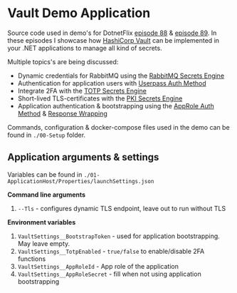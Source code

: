 # Vault Demo Application
Source code used in demo's for DotnetFlix [episode 88](https://www.dotnetflix.com/player/88) & [episode 89](https://www.dotnetflix.com/player/89). In these episodes I showcase how [HashiCorp Vault](https://www.vaultproject.io/) can be implemented in your .NET applications to manage all kind of secrets.


Multiple topics's are being discussed:
* Dynamic credentials for RabbitMQ using the [RabbitMQ Secrets Engine](https://www.vaultproject.io/docs/secrets/rabbitmq)
* Authentication for application users with [Userpass Auth Method](https://www.vaultproject.io/docs/auth/userpass)
* Integrate 2FA with the [TOTP Secrets Engine](https://www.vaultproject.io/docs/secrets/totp)
* Short-lived TLS-certificates with the [PKI Secrets Engine](https://www.vaultproject.io/docs/secrets/pki)
* Application authentication & bootstrapping using the [AppRole Auth Method](https://www.vaultproject.io/docs/auth/approle) & [Response Wrapping](https://www.vaultproject.io/docs/concepts/response-wrapping)

Commands, configuration & docker-compose files used in the demo can be found in `./00-Setup` folder.

## Application arguments & settings
Variables can be found in `./01-ApplicationHost/Properties/launchSettings.json`

**Command line arguments**
1. `--Tls` - configures dynamic TLS endpoint, leave out to run without TLS

**Environment variables**
1. `VaultSettings__BootstrapToken` - used for application bootstrapping. May leave empty.
2. `VaultSettings__TotpEnabled` - `true/false` to enable/disable 2FA functions
3. `VaultSettings__AppRoleId` - App role of the application
4. `VaultSettings__AppRoleSecret` - fill when not using application bootstrapping


